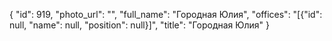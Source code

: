 {
    "id": 919,
    "photo_url": "",
    "full_name": "Городная Юлия",
    "offices": "[{\"id\": null, \"name\": null, \"position\": null}]",
    "title": "Городная Юлия"
}